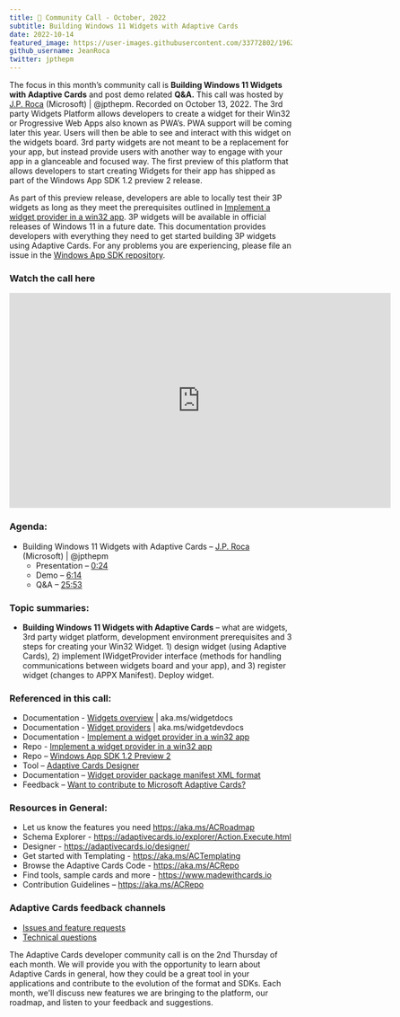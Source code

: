 ```yaml
---
title: 📣 Community Call - October, 2022
subtitle: Building Windows 11 Widgets with Adaptive Cards
date: 2022-10-14
featured_image: https://user-images.githubusercontent.com/33772802/196287201-9cbe1293-13f6-4910-a3e0-955742a5f12e.png
github_username: JeanRoca
twitter: jpthepm
---
```


The focus in this month’s community call is **Building Windows 11 Widgets with Adaptive Cards** and post demo related **Q&A.** This call was hosted by [J.P. Roca](http://twitter.com/jpthepm) (Microsoft) \| @jpthepm. Recorded on October 13, 2022. The 3rd party Widgets Platform allows developers to create a widget for their Win32 or Progressive Web Apps also known as PWA’s. PWA support will be coming later this year. Users will then be able to see and interact with this widget on the widgets board. 3rd party widgets are not meant to be a replacement for your app, but instead provide users with another way to engage with your app in a glanceable and focused way. The first preview of this platform that allows developers to start creating Widgets for their app has shipped as part of the Windows App SDK 1.2 preview 2 release. 

As part of this preview release, developers are able to locally test their 3P widgets as long as they meet the prerequisites outlined in [Implement a widget provider in a win32 app](https://learn.microsoft.com/windows/apps/develop/widgets/implement-widget-provider-win32). 3P widgets will be available in official releases of Windows 11 in a future date. This documentation provides developers with everything they need to get started building 3P widgets using Adaptive Cards. For any problems you are experiencing, please file an issue in the [Windows App SDK repository](https://github.com/microsoft/WindowsAppSDK).

### Watch the call here

<iframe width="680" height="383" src="https://www.youtube.com/embed/Uk1p6OaXaNI" title="Community Call October 2022 video" frameborder="0" allow="accelerometer; autoplay; clipboard-write; encrypted-media; gyroscope; picture-in-picture" allowfullscreen></iframe>

### Agenda:
- Building Windows 11 Widgets with Adaptive Cards – [J.P. Roca](http://twitter.com/jpthepm) (Microsoft) \| @jpthepm
    * Presentation – [0:24](https://youtu.be/Uk1p6OaXaNI?t=24)
    * Demo – [6:14](https://youtu.be/Uk1p6OaXaNI?t=374)
    * Q&A – [25:53](https://youtu.be/Uk1p6OaXaNI?t=1553)

### Topic summaries:
- **Building Windows 11 Widgets with Adaptive Cards** – what are widgets, 3rd party widget platform, development environment prerequisites and 3 steps for creating your Win32 Widget. 1) design widget (using Adaptive Cards), 2) implement IWidgetProvider interface (methods for handling communications between widgets board and your app), and 3) register widget (changes to APPX Manifest). Deploy widget.

### Referenced in this call:
* Documentation - [Widgets overview](https://learn.microsoft.com/windows/apps/design/widgets/) \| aka.ms/widgetdocs
* Documentation - [Widget providers](https://learn.microsoft.com/windows/apps/develop/widgets/widget-providers) \| aka.ms/widgetdevdocs
* Documentation - [Implement a widget provider in a win32 app](https://learn.microsoft.com/windows/apps/develop/widgets/implement-widget-provider-win32)
* Repo - [Implement a widget provider in a win32 app](https://github.com/MicrosoftDocs/windows-dev-docs/blob/docs/hub/apps/develop/widgets/implement-widget-provider-win32.md)
* Repo – [Windows App SDK 1.2 Preview 2](https://github.com/microsoft/WindowsAppSDK/releases/tag/v1.2.0-preview2)
* Tool – [Adaptive Cards Designer](https://adaptivecards.io/designer/)
* Documentation – [Widget provider package manifest XML format](https://learn.microsoft.com/windows/apps/develop/widgets/widget-provider-manifest)
* Feedback – [Want to contribute to Microsoft Adaptive Cards?](https://github.com/microsoft/AdaptiveCards/issues)

### Resources in General: 
- Let us know the features you need    https://aka.ms/ACRoadmap
- Schema Explorer - https://adaptivecards.io/explorer/Action.Execute.html
- Designer - https://adaptivecards.io/designer/ 
- Get started with Templating - https://aka.ms/ACTemplating
- Browse the Adaptive Cards Code - https://aka.ms/ACRepo
- Find tools, sample cards and more - https://www.madewithcards.io
- Contribution Guidelines – https://aka.ms/ACRepo 

### Adaptive Cards feedback channels

-   [Issues and feature requests](https://github.com/Microsoft/AdaptiveCards/issues)
-   [Technical questions](https://stackoverflow.com/questions/tagged/adaptive-cards)

The Adaptive Cards developer community call is on the 2nd Thursday of each month. We will provide you with the opportunity to learn about Adaptive Cards in general, how they could be a great tool in your applications and contribute to the evolution of the format and SDKs. Each month, we'll discuss new features we are bringing to the platform, our roadmap, and listen to your feedback and suggestions.